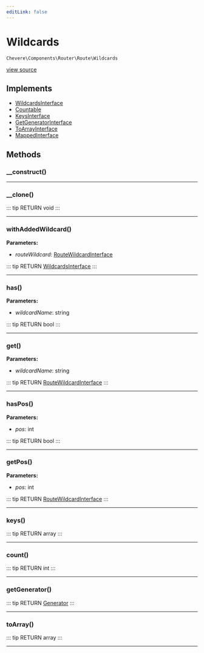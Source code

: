 ```yaml
---
editLink: false
---
```


# Wildcards

`Chevere\Components\Router\Route\Wildcards`

[view source](https://github.com/chevere/chevere/blob/master/src/Chevere/Components/Router/Route/Wildcards.php)

## Implements

- [WildcardsInterface](../../../Interfaces/Router/Route/WildcardsInterface.md)
- [Countable](https://www.php.net/manual/class.countable)
- [KeysInterface](../../../Interfaces/DataStructure/KeysInterface.md)
- [GetGeneratorInterface](../../../Interfaces/DataStructure/GetGeneratorInterface.md)
- [ToArrayInterface](../../../Interfaces/Common/ToArrayInterface.md)
- [MappedInterface](../../../Interfaces/DataStructure/MappedInterface.md)

## Methods

### __construct()

---

### __clone()

::: tip RETURN
void
:::

---

### withAddedWildcard()

**Parameters:**

- *routeWildcard*: [RouteWildcardInterface](../../../Interfaces/Router/Route/RouteWildcardInterface.md)

::: tip RETURN
[WildcardsInterface](../../../Interfaces/Router/Route/WildcardsInterface.md)
:::

---

### has()

**Parameters:**

- *wildcardName*: string

::: tip RETURN
bool
:::

---

### get()

**Parameters:**

- *wildcardName*: string

::: tip RETURN
[RouteWildcardInterface](../../../Interfaces/Router/Route/RouteWildcardInterface.md)
:::

---

### hasPos()

**Parameters:**

- *pos*: int

::: tip RETURN
bool
:::

---

### getPos()

**Parameters:**

- *pos*: int

::: tip RETURN
[RouteWildcardInterface](../../../Interfaces/Router/Route/RouteWildcardInterface.md)
:::

---

### keys()

::: tip RETURN
array
:::

---

### count()

::: tip RETURN
int
:::

---

### getGenerator()

::: tip RETURN
[Generator](https://www.php.net/manual/class.generator)
:::

---

### toArray()

::: tip RETURN
array
:::

---
